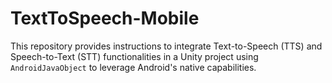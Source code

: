# TextToSpeech-Mobile
This repository provides instructions to integrate Text-to-Speech (TTS) and Speech-to-Text (STT) functionalities in a Unity project using `AndroidJavaObject` to leverage Android's native capabilities.
